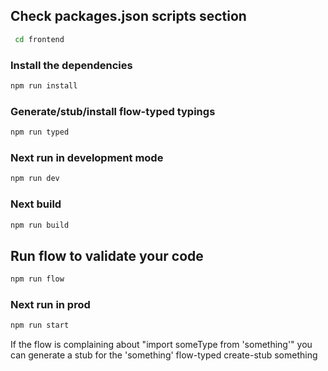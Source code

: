 ## Check packages.json scripts section
```bash
 cd frontend
```
### Install the dependencies
```bash
npm run install
```
### Generate/stub/install flow-typed typings
```bash
npm run typed
```
### Next run in development mode
```bash
npm run dev
```
### Next build
```bash
npm run build
```
## Run flow to validate your code
```bash
npm run flow
```
### Next run in prod
```bash
npm run start
```
If the flow is complaining about "import someType from 'something'" you can generate a stub for the 'something'
flow-typed create-stub something